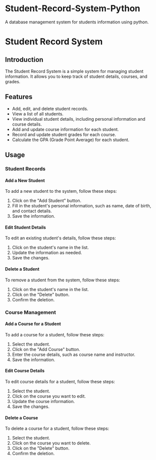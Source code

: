 # Student-Record-System-Python
A database management system for students information using python.
# Student Record System

## Introduction

The Student Record System is a simple system for managing student information. It allows you to keep track of student details, courses, and grades.

## Features

- Add, edit, and delete student records.
- View a list of all students.
- View individual student details, including personal information and course details.
- Add and update course information for each student.
- Record and update student grades for each course.
- Calculate the GPA (Grade Point Average) for each student.

## Usage

### Student Records

#### Add a New Student

To add a new student to the system, follow these steps:

1. Click on the "Add Student" button.
2. Fill in the student's personal information, such as name, date of birth, and contact details.
3. Save the information.

#### Edit Student Details

To edit an existing student's details, follow these steps:

1. Click on the student's name in the list.
2. Update the information as needed.
3. Save the changes.

#### Delete a Student

To remove a student from the system, follow these steps:

1. Click on the student's name in the list.
2. Click on the "Delete" button.
3. Confirm the deletion.

### Course Management

#### Add a Course for a Student

To add a course for a student, follow these steps:

1. Select the student.
2. Click on the "Add Course" button.
3. Enter the course details, such as course name and instructor.
4. Save the information.

#### Edit Course Details

To edit course details for a student, follow these steps:

1. Select the student.
2. Click on the course you want to edit.
3. Update the course information.
4. Save the changes.

#### Delete a Course

To delete a course for a student, follow these steps:

1. Select the student.
2. Click on the course you want to delete.
3. Click on the "Delete" button.
4. Confirm the deletion.






